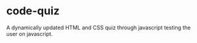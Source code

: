 # code-quiz
A dynamically updated HTML and CSS quiz through javascript testing the user on javascript.
